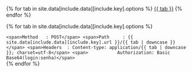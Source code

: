 <!--
Modelo:
request:
  url: 'http://www.pmove.planmob.com.br/rest/planejamento/insert' # URL a ser exibido
  options:
    - 'JSON' # Opções da aba, é o mesmo para id
    - 'XML'
-->
<div class="mdl-tabs mdl-js-tabs mdl-js-ripple-effect">
  <div class="mdl-tabs__tab-bar tab-left">
    {% for tab in site.data[include.data][include.key].options %}
      <a href="#{{ tab | downcase }}" class="mdl-tabs__tab {% if forloop.first %}is-active{% endif %}">{{ tab }}</a>
    {% endfor %}
  </div>

  {% for tab in site.data[include.data][include.key].options %}
    <div class="mdl-tabs__panel{% if forloop.first %} is-active{% endif %}" id="{{ tab | downcase }}">
      <div markdown="span">
        ```
        <span>Method   : POST</span>
        <span>Path     : {{ site.data[include.data][include.key].url }}/{{ tab | downcase }}</span>
        <span>Headers  : Content-type: application/{{ tab | downcase }}; charset=utf-8</span>
        <span>           Authorization: Basic Base64(login:senha)</span>
        ```
      </div>
    </div>
  {% endfor %}
</div>